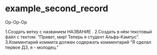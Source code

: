 # example_second_record
Op-Op-Op

1.Создать ветку с названием НАЗВАНИЕ .
2.Создать в нём текстовый файл с тектом: “Привет, мир! Теперь я студент Альфа-Кампус”.
3.Комментарий коммита должен содержать комментарий “Я сделал первое ДЗ, я - молодец.”
